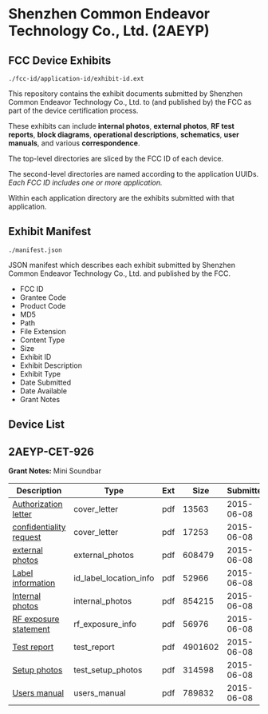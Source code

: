 # Shenzhen Common Endeavor Technology Co., Ltd. (2AEYP)
## FCC Device Exhibits

```
./fcc-id/application-id/exhibit-id.ext
```

This repository contains the exhibit documents submitted by Shenzhen Common Endeavor Technology Co., Ltd. to (and published by) the FCC as part of the device certification process.

These exhibits can include **internal photos**, **external photos**, **RF test reports**, **block diagrams**, **operational descriptions**, **schematics**, **user manuals**, and various **correspondence**.

The top-level directories are sliced by the FCC ID of each device.

The second-level directories are named according to the application UUIDs. *Each FCC ID includes one or more application.*

Within each application directory are the exhibits submitted with that application. 

## Exhibit Manifest

```
./manifest.json
```

JSON manifest which describes each exhibit submitted by Shenzhen Common Endeavor Technology Co., Ltd. and published by the FCC.

- FCC ID
- Grantee Code
- Product Code
- MD5
- Path
- File Extension
- Content Type
- Size
- Exhibit ID
- Exhibit Description
- Exhibit Type
- Date Submitted
- Date Available
- Grant Notes

## Device List
## 2AEYP-CET-926
**Grant Notes:** Mini Soundbar

| Description | Type | Ext | Size | Submitted | Available |
| ----------- | ---- | --- | ---- | --------- | --------- |
| [Authorization letter](2AEYP-CET-926/558d6c1928b0f068f8a82e65b8e17725/2640175.pdf) | cover_letter | pdf | 13563 | 2015-06-08 | 2015-06-08 |
| [confidentiality request](2AEYP-CET-926/558d6c1928b0f068f8a82e65b8e17725/2640176.pdf) | cover_letter | pdf | 17253 | 2015-06-08 | 2015-06-08 |
| [external photos](2AEYP-CET-926/558d6c1928b0f068f8a82e65b8e17725/2640177.pdf) | external_photos | pdf | 608479 | 2015-06-08 | 2015-06-08 |
| [Label information](2AEYP-CET-926/558d6c1928b0f068f8a82e65b8e17725/2640178.pdf) | id_label_location_info | pdf | 52966 | 2015-06-08 | 2015-06-08 |
| [Internal photos](2AEYP-CET-926/558d6c1928b0f068f8a82e65b8e17725/2640179.pdf) | internal_photos | pdf | 854215 | 2015-06-08 | 2015-06-08 |
| [RF exposure statement](2AEYP-CET-926/558d6c1928b0f068f8a82e65b8e17725/2640181.pdf) | rf_exposure_info | pdf | 56976 | 2015-06-08 | 2015-06-08 |
| [Test report](2AEYP-CET-926/558d6c1928b0f068f8a82e65b8e17725/2640185.pdf) | test_report | pdf | 4901602 | 2015-06-08 | 2015-06-08 |
| [Setup photos](2AEYP-CET-926/558d6c1928b0f068f8a82e65b8e17725/2640184.pdf) | test_setup_photos | pdf | 314598 | 2015-06-08 | 2015-06-08 |
| [Users manual](2AEYP-CET-926/558d6c1928b0f068f8a82e65b8e17725/2640186.pdf) | users_manual | pdf | 789832 | 2015-06-08 | 2015-06-08 |
